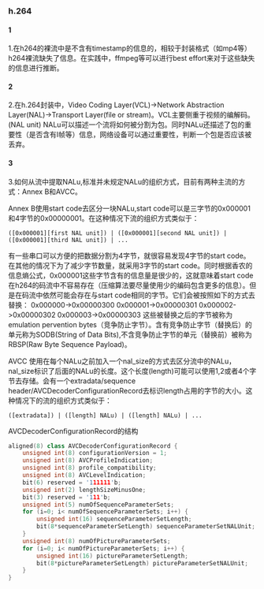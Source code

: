 ### h.264
#### 1
1.在h264的裸流中是不含有timestamp的信息的，相较于封装格式（如mp4等）h264裸流缺失了信息。在实践中，ffmpeg等可以进行best effort来对于这些缺失的信息进行推断。

#### 2
2.在h.264封装中，Video Coding Layer(VCL)->Network Abstraction Layer(NAL)->Transport Layer(file or stream)。VCL主要侧重于视频的编解码。(NAL unit) NALu可以描述一个流将如何被分割为包。同时NALu还描述了包的重要性（是否含有I帧等）信息，网络设备可以通过重要性，判断一个包是否应该被丢弃。

#### 3
3.如何从流中提取NALu,标准并未规定NALu的组织方式，目前有两种主流的方式：Annex B和AVCC。

Annex B使用start code去区分一块NALu,start code可以是三字节的0x000001和4字节的0x00000001。在这种情况下流的组织方式类似于：
```
([0x000001][first NAL unit]) | ([0x000001][second NAL unit]) | ([0x000001][third NAL unit]) | ...
```
有一些串口可以方便的把数据分割为4字节，就很容易发现4字节的start code。在其他的情况下为了减少字节数量，就采用3字节的start code。同时根据香农的信息熵公式，0x000001这些字节含有的信息量是很少的，这就意味着start code在h264的码流中不容易存在（压缩算法要尽量使用少的编码包含更多的信息）。但是在码流中依然可能会存在与start code相同的字节。它们会被按照如下的方式去替换：
0x000000->0x00000300
0x000001->0x00000301
0x000002->0x00000302
0x000003->0x00000303
这些被替换之后的字节被称为emulation pervention bytes（竞争防止字节）。含有竞争防止字节（替换后）的单元称为SODB(String of Data Bits),不含竞争防止字节的单元（替换前）被称为RBSP(Raw Byte Sequence Payload)。

AVCC 使用在每个NALu之前加入一个nal_size的方式去区分流中的NALu，nal_size标识了后面的NALu的长度。这个长度(length)可能可以使用1,2或者4个字节去存储。会有一个extradata/sequence header/AVCDecoderConfigurationRecord去标识length占用的字节的大小。这种情况下的流的组织方式类似于：
```
([extradata]) | ([length] NALu) | ([length] NALu) | ...
```
AVCDecoderConfigurationRecord的结构
```CPP
aligned(8) class AVCDecoderConfigurationRecord { 
    unsigned int(8) configurationVersion = 1; 
    unsigned int(8) AVCProfileIndication; 
    unsigned int(8) profile_compatibility; 
    unsigned int(8) AVCLevelIndication; 
    bit(6) reserved = '111111'b; 
    unsigned int(2) lengthSizeMinusOne; 
    bit(3) reserved = '111'b; 
    unsigned int(5) numOfSequenceParameterSets; 
    for (i=0; i< numOfSequenceParameterSets; i++) { 
        unsigned int(16) sequenceParameterSetLength;          
        bit(8*sequenceParameterSetLength) sequenceParameterSetNALUnit; 
    } 
    unsigned int(8) numOfPictureParameterSets; 
    for (i=0; i< numOfPictureParameterSets; i++) { 
        unsigned int(16) pictureParameterSetLength; 
        bit(8*pictureParameterSetLength) pictureParameterSetNALUnit; 
    }
}
```